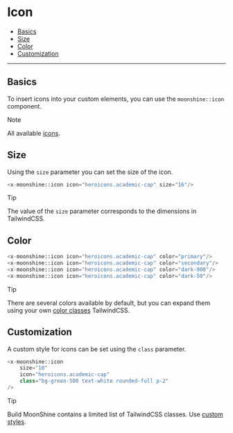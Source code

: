 # Icon

- [Basics](#basics)
- [Size](#size)
- [Color](#color)
- [Customization](#customization)

---

<a name="basics"></a>
## Basics

 To insert icons into your custom elements, you can use the `moonshine::icon` component.
 
> [!NOTE]
> All available [icons](/docs/{{version}}/appearance/icons).

<a name="size"></a>
## Size

Using the `size` parameter you can set the size of the icon.
```php
<x-moonshine::icon icon="heroicons.academic-cap" size="16"/>
```

> [!TIP]
> The value of the `size` parameter corresponds to the dimensions in TailwindCSS.

<a name="color"></a>
## Color

```php
<x-moonshine::icon icon="heroicons.academic-cap" color="primary"/>
<x-moonshine::icon icon="heroicons.academic-cap" color="secondary"/>
<x-moonshine::icon icon="heroicons.academic-cap" color="dark-900"/>
<x-moonshine::icon icon="heroicons.academic-cap" color="dark-50"/>
```

> [!TIP]
> There are several colors available by default, but you can expand them using your own [color classes](/docs/{{version}}/appearance/assets) TailwindCSS.

<a name="customization"></a>
## Customization

A custom style for icons can be set using the `class` parameter.

```php
<x-moonshine::icon
    size="10"
    icon="heroicons.academic-cap"
    class="bg-green-500 text-white rounded-full p-2"
/>
```

> [!TIP]
> Build MoonShine contains a limited list of TailwindCSS classes. Use [custom styles](/docs/{{version}}/appearance/assets).
